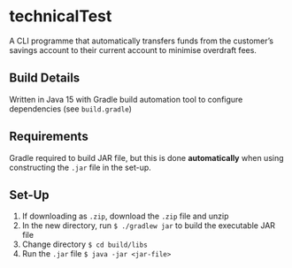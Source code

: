 # technicalTest

A CLI programme that automatically transfers funds from the customer’s savings account to their current account to minimise overdraft fees.

## Build Details
Written in Java 15 with Gradle build automation tool to configure dependencies (see `build.gradle`)

## Requirements
Gradle required to build JAR file, but this is done **automatically** when using constructing the `.jar` file in the set-up.

## Set-Up
1. If downloading as `.zip`, download the `.zip` file and unzip
2. In the new directory, run `$ ./gradlew jar` to build the executable JAR file
3. Change directory `$ cd build/libs`
4. Run the `.jar` file `$ java -jar <jar-file>`
